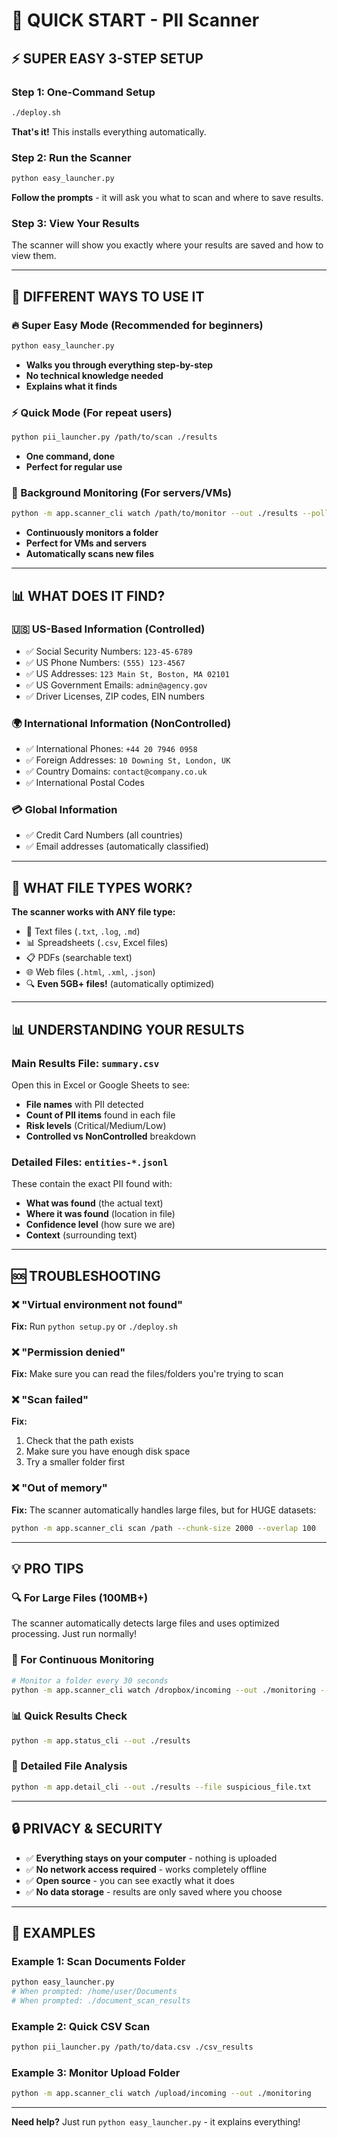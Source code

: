 # 🚀 QUICK START - PII Scanner

## ⚡ SUPER EASY 3-STEP SETUP

### Step 1: One-Command Setup
```bash
./deploy.sh
```
**That's it!** This installs everything automatically.

### Step 2: Run the Scanner
```bash
python easy_launcher.py
```
**Follow the prompts** - it will ask you what to scan and where to save results.

### Step 3: View Your Results
The scanner will show you exactly where your results are saved and how to view them.

---

## 🎯 DIFFERENT WAYS TO USE IT

### 🔥 Super Easy Mode (Recommended for beginners)
```bash
python easy_launcher.py
```
- **Walks you through everything step-by-step**
- **No technical knowledge needed**
- **Explains what it finds**

### ⚡ Quick Mode (For repeat users)
```bash
python pii_launcher.py /path/to/scan ./results
```
- **One command, done**
- **Perfect for regular use**

### 🔄 Background Monitoring (For servers/VMs)
```bash
python -m app.scanner_cli watch /path/to/monitor --out ./results --poll-seconds 30
```
- **Continuously monitors a folder**
- **Perfect for VMs and servers**
- **Automatically scans new files**

---

## 📊 WHAT DOES IT FIND?

### 🇺🇸 US-Based Information (Controlled)
- ✅ Social Security Numbers: `123-45-6789`
- ✅ US Phone Numbers: `(555) 123-4567`
- ✅ US Addresses: `123 Main St, Boston, MA 02101`
- ✅ US Government Emails: `admin@agency.gov`
- ✅ Driver Licenses, ZIP codes, EIN numbers

### 🌍 International Information (NonControlled)
- ✅ International Phones: `+44 20 7946 0958`
- ✅ Foreign Addresses: `10 Downing St, London, UK`
- ✅ Country Domains: `contact@company.co.uk`
- ✅ International Postal Codes

### 💳 Global Information
- ✅ Credit Card Numbers (all countries)
- ✅ Email addresses (automatically classified)

---

## 📁 WHAT FILE TYPES WORK?

**The scanner works with ANY file type:**
- 📄 Text files (`.txt`, `.log`, `.md`)
- 📊 Spreadsheets (`.csv`, Excel files)
- 📋 PDFs (searchable text)
- 🌐 Web files (`.html`, `.xml`, `.json`)
- 🔍 **Even 5GB+ files!** (automatically optimized)

---

## 📊 UNDERSTANDING YOUR RESULTS

### Main Results File: `summary.csv`
Open this in Excel or Google Sheets to see:
- **File names** with PII detected
- **Count of PII items** found in each file
- **Risk levels** (Critical/Medium/Low)
- **Controlled vs NonControlled** breakdown

### Detailed Files: `entities-*.jsonl`
These contain the exact PII found with:
- **What was found** (the actual text)
- **Where it was found** (location in file)
- **Confidence level** (how sure we are)
- **Context** (surrounding text)

---

## 🆘 TROUBLESHOOTING

### ❌ "Virtual environment not found"
**Fix:** Run `python setup.py` or `./deploy.sh`

### ❌ "Permission denied"
**Fix:** Make sure you can read the files/folders you're trying to scan

### ❌ "Scan failed"
**Fix:** 
1. Check that the path exists
2. Make sure you have enough disk space
3. Try a smaller folder first

### ❌ "Out of memory"
**Fix:** The scanner automatically handles large files, but for HUGE datasets:
```bash
python -m app.scanner_cli scan /path --chunk-size 2000 --overlap 100
```

---

## 💡 PRO TIPS

### 🔍 For Large Files (100MB+)
The scanner automatically detects large files and uses optimized processing. Just run normally!

### 🔄 For Continuous Monitoring
```bash
# Monitor a folder every 30 seconds
python -m app.scanner_cli watch /dropbox/incoming --out ./monitoring --poll-seconds 30
```

### 📊 Quick Results Check
```bash
python -m app.status_cli --out ./results
```

### 🔎 Detailed File Analysis
```bash
python -m app.detail_cli --out ./results --file suspicious_file.txt
```

---

## 🔒 PRIVACY & SECURITY

- ✅ **Everything stays on your computer** - nothing is uploaded
- ✅ **No network access required** - works completely offline
- ✅ **Open source** - you can see exactly what it does
- ✅ **No data storage** - results are only saved where you choose

---

## 🎯 EXAMPLES

### Example 1: Scan Documents Folder
```bash
python easy_launcher.py
# When prompted: /home/user/Documents
# When prompted: ./document_scan_results
```

### Example 2: Quick CSV Scan
```bash
python pii_launcher.py /path/to/data.csv ./csv_results
```

### Example 3: Monitor Upload Folder
```bash
python -m app.scanner_cli watch /upload/incoming --out ./monitoring
```

---

**Need help?** Just run `python easy_launcher.py` - it explains everything!